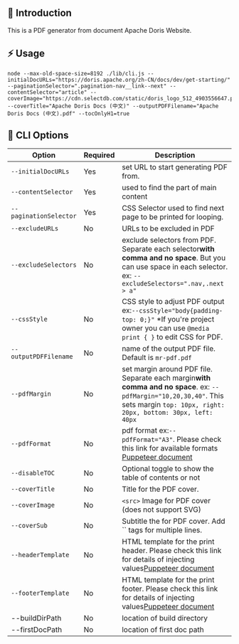 ## 📌 Introduction

This is a PDF generator from document Apache Doris Website.

## ⚡ Usage

```shell
node --max-old-space-size=8192 ./lib/cli.js --initialDocURLs="https://doris.apache.org/zh-CN/docs/dev/get-starting/" --paginationSelector=".pagination-nav__link--next" --contentSelector="article" --coverImage="https://cdn.selectdb.com/static/doris_logo_512_4903556647.png" --coverTitle="Apache Doris Docs (中文)" --outputPDFFilename="Apache Doris Docs (中文).pdf" --tocOnlyH1=true
```

## 🍗 CLI Options

| Option                   | Required | Description                                                                                                                                                                                 |
| ------------------------ | -------- | ------------------------------------------------------------------------------------------------------------------------------------------------------------------------------------------- |
| `--initialDocURLs`     | Yes      | set URL to start generating PDF from.                                                                                                                                                       |
| `--contentSelector`    | Yes      | used to find the part of main content                                                                                                                                                       |
| `--paginationSelector` | Yes      | CSS Selector used to find next page to be printed for looping.                                                                                                                              |
| `--excludeURLs`        | No       | URLs to be excluded in PDF                                                                                                                                                                  |
| `--excludeSelectors`   | No       | exclude selectors from PDF. Separate each selector**with comma and no space**. But you can use space in each selector. ex: `--excludeSelectors=".nav,.next > a"`                    |
| `--cssStyle`           | No       | CSS style to adjust PDF output ex:`--cssStyle="body{padding-top: 0;}"` \*If you're project owner you can use `@media print { }` to edit CSS for PDF.                                    |
| `--outputPDFFilename`  | No       | name of the output PDF file. Default is `mr-pdf.pdf`                                                                                                                                      |
| `--pdfMargin`          | No       | set margin around PDF file. Separate each margin**with comma and no space**. ex: `--pdfMargin="10,20,30,40"`. This sets margin `top: 10px, right: 20px, bottom: 30px, left: 40px` |
| `--pdfFormat`          | No       | pdf format ex:`--pdfFormat="A3"`. Please check this link for available formats [Puppeteer document](https://pptr.dev/#?product=Puppeteer&version=v5.2.1&show=api-pagepdfoptions)             |
| `--disableTOC`         | No       | Optional toggle to show the table of contents or not                                                                                                                                        |
| `--coverTitle`         | No       | Title for the PDF cover.                                                                                                                                                                    |
| `--coverImage`         | No       | `<src>` Image for PDF cover (does not support SVG)                                                                                                                                        |
| `--coverSub`           | No       | Subtitle the for PDF cover. Add `` tags for multiple lines.                                                                                                                                 |
| `--headerTemplate`     | No       | HTML template for the print header. Please check this link for details of injecting values[Puppeteer document](https://pptr.dev/#?product=Puppeteer&show=api-pagepdfoptions)                   |
| `--footerTemplate`     | No       | HTML template for the print footer. Please check this link for details of injecting values[Puppeteer document](https://pptr.dev/#?product=Puppeteer&show=api-pagepdfoptions)                   |
| --buildDirPath           | No       | location of build directory                                                                                                                                                                 |
| --firstDocPath           | No       | location of first doc path                                                                                                                                                                  |
